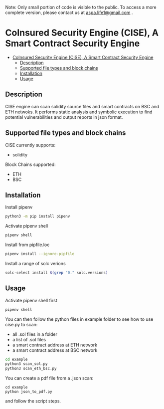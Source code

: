 Note: Only small portion of code is visible to the public. To access a more complete version, please contact us at [aspa.life1@gmail.com](aspa.life1@gmail.com) .

# CoInsured Security Engine (CISE), A Smart Contract Security Engine

- [CoInsured Security Engine (CISE), A Smart Contract Security Engine](#coinsured-security-engine-cise-a-smart-contract-security-engine)
  - [Description](#description)
  - [Supported file types and block chains](#supported-file-types-and-block-chains)
  - [Installation](#installation)
  - [Usage](#usage)


## Description
CISE engine can scan solidity source files and smart contracts on BSC and ETH netwoks. It performs static analysis and symbolic execution to find potential vulnerabilities and output reports in json format. 

## Supported file types and block chains
CISE currently supports:
- solidity

Block Chains supported:
- ETH
- BSC

## Installation
Install pipenv
```bash
python3 -m pip install pipenv
```
Activate pipenv shell
```bash
pipenv shell
```
Install from pipfile.loc
```bash
pipenv install --ignore-pipfile
```
Install a range of solc verions
```bash
solc-select install $(grep "0." solc.versions)
```

## Usage
Activate pipenv shell first
```bash
pipenv shell
```
You can then follow the python files in example folder to see how to use cise.py to scan:
- all .sol files in a folder
- a list of .sol files
- a smart contract address at ETH network
- a smart contract address at BSC network
```bash
cd example
python3 scan_sol.py
python3 scan_eth_bsc.py
```

You can create a pdf file from a .json scan:
```
cd example
python json_to_pdf.py
```
and follow the script steps.
